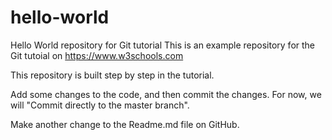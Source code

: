 # hello-world

Hello World repository for Git tutorial
This is an example repository for the Git tutoial on https://www.w3schools.com

This repository is built step by step in the tutorial.

Add some changes to the code, and then commit the changes. For now, we will "Commit directly to the master branch".

Make another change to the Readme.md file on GitHub.
